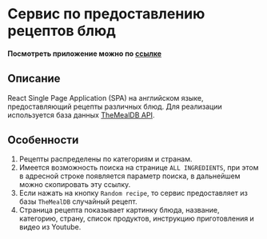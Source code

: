# Сервис по предоставлению рецептов блюд

#### Посмотреть приложение можно по [ссылке](https://li-land.github.io/Cooking-recipes/)

## Описание

React Single Page Application (SPA) на английском языке, предоставляющий рецепты различных блюд. Для реализации используется база данных [TheMealDB API](https://www.themealdb.com/api.php).

## Особенности

1. Рецепты распределены по категориям и странам.
2. Имеется возможность поиска на странице `ALL INGREDIENTS`, при этом в адресной строке появляется параметр поиска, в дальнейшем можно скопировать эту ссылку.
3. Если нажать на кнопку `Random recipe`, то сервис предоставляет из базы `TheMealDB` случайный рецепт.
4. Страница рецепта показывает картинку блюда, название, категорию, страну, список продуктов, инструкцию приготовления и видео из Youtube.
